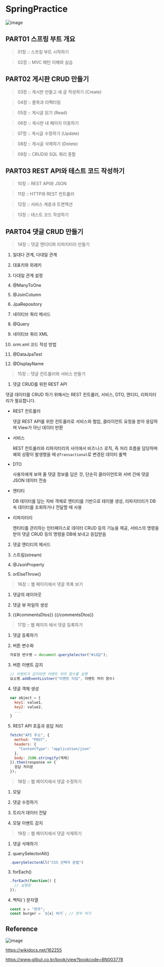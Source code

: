 # SpringPractice



![image](https://github.com/junhochoi-dev/SpringPractice/assets/39554558/829b2a01-c531-47ed-bb5f-e12ebe4eca56)

## PART01 스프링 부트 개요

> 01장 :: 스프링 부트 시작하기

> 02장 :: MVC 패턴 이해와 실습

## PART02 게시판 CRUD 만들기

> 03장 :: 게시판 만들고 새 글 작성하기 (Create)

> 04장 :: 롬복과 리팩터링

> 05장 :: 게시글 읽기 (Read)

> 06장 :: 게시판 내 페이지 이동하기

> 07장 :: 게시글 수정하기 (Update)

> 08장 :: 게시글 삭제하기 (Delete)

> 09장 :: CRUD와 SQL 쿼리 종합

## PART03 REST API와 테스트 코드 작성하기

> 10장 :: REST API와 JSON

> 11장 :: HTTP와 REST 컨트롤러

> 12장 :: 서비스 계층과 트랜잭션

> 13장 :: 테스트 코드 작성하기

## PART04 댓글 CRUD 만들기

> 14장 :: 댓글 엔티티와 리파지터리 만들기

1. 일대다 관계, 다대일 관계

2. 대표키와 외래키

3. 다대일 관계 설정

4. @ManyToOne

5. @JoinColumn

6. JpaRepository

7. 네이티브 쿼리 메서드

8. @Query

9. 네이티브 쿼리 XML

10. orm.xml 코드 작성 방법

11. @DataJpaTest

12. @DisplayName

> 15장 :: 댓글 컨트롤러와 서비스 만들기

1. 댓글 CRUD를 위한 REST API

댓글 데이터를 CRUD 하기 위해서는 REST 컨트롤러, 서비스, DTO, 엔티티, 리파지터리가 필요합니다.

* REST 컨트롤러

  댓글 REST API를 위한 컨트롤러로 서비스와 협업, 클라이언트 요청을 받아 응답하며 View가 아닌 데이터 반환
  
* 서비스

  REST 컨트롤러와 리파지터리의 사이에서 비즈니스 로직, 즉 처리 흐름을 담당하며 예외 상황이 발생했을 때 `@Transactional`로 변경된 데이터 롤백
  
* DTO

  사용자에게 보여 줄 댓글 정보를 담은 것, 단순히 클라이언트와 서버 간에 댓글 JSON 데이터 전송
  
* 엔티티

  DB 데이터를 담는 자바 객체로 엔티티를 기반으로 테이블 생성, 리파지터리가 DB 속 데이터를 조회하거나 전달할 때 사용

* 리파지터리

  엔티티를 관리하는 인터페이스로 데이터 CRUD 등의 기능을 제공, 서비스의 명령을 받아 댓글 CRUD 등의 명령을 DB에 보내고 응답받음

2. 댓글 엔티티의 메서드

3. 스트림(stream)

4. @JsonProperty

5. orElseThrow()

> 16장 :: 웹 페이지에서 댓글 목록 보기

1. 댓글의 레이아웃

2. 댓글 뷰 파일의 생성

3. {{#commentsDtos}} {{/commentsDtos}}

> 17장 :: 웹 페이지 에서 댓글 등록하기

1. 댓글 등록하기

2. 버튼 변수화

```javascript
  자료형 변수명 = document.querySelector("#id값");
```

3. 버튼 이벤트 감지

```javascript
  // 이벤트가 감지되면 이벤트 처리 함수를 실행
  요소명.addEventListner("이벤트 타입", 이벤트 처리 함수)
```

4. 댓글 객체 생성

```javascript
  var object = {
    key1: value1,
    key2: value2,
    ...
  }  
```

5. REST API 호출과 응답 처리

```javascript
  fetch("API 주소", {
    method: "POST",
    headers: {
      "ContentType": "application/json"
    },
    body: JSON.stringify(객체)
  }).then(response => {
    응답 처리문
  });
```

> 18장 :: 웹 페이지에서 댓글 수정하기

1. 모달

2. 댓글 수정하기

3. 트리거 데이터 전달

4. 모달 이벤트 감지

> 19장 :: 웹 페이지에서 댓글 삭제하기

1. 댓글 삭제하기

2. querySelectorAll()

```javascript
  .querySelectorAll("CSS 선택자 문법")
```

3. forEach()

```javascript
  .forEach(function() {
    // 실행문
  });
```

4. 백틱(`) 문자열

```javascript
  const x = "한우";
  const burger = `${x} 버거`; // 한우 버거
```

## Reference

![image](https://github.com/junhochoi-dev/SpringPractice/assets/39554558/6fef94d7-6472-4964-83f9-aa36c3909092)

https://wikidocs.net/162255

https://www.gilbut.co.kr/book/view?bookcode=BN003778
